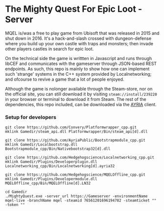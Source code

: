 # The Mighty Quest For Epic Loot - Server

MQEL is/was a free to play game from Ubisoft that was released in 2015 and shut down in 2016. It's a hack-and-slash crossed with dungeon-defense where you build up your own castle with traps and monsters; then invade other players castles in search for epic loot.

On the technical side the game is writtten in Javascript and runs through libCEF and communicates with the gameserver through JSON-based REST endpoints. As such, this repo is mainly to show how one can implement such 'strange' systems in the C++ system provided by Localnetworking; and ofcourse to revive a game that a lot of people enjoyed.

Although the game is nolonger available through the Steam-store, nor on the official site, you can still download it by visiting `steam://install/239220` in your browser or terminal to download it from Steam. The rest of the dependencies, this repo included, can be downloaded via the [AYRIA](https://ayria.se) client.

### Setup for developers
```
git clone https://github.com/Convery/Platformwrapper_cpp.git
mklink Gamedir/steam_api.dll Platformwrapper/Bin/steam_api[d].dll

git clone https://github.com/AyriaPublic/Bootstrapmodule_cpp.git
mklink Gamedir/Localbootstrap.dll Bootstrapmodule_cpp/Bin/Nativebootstrap32[d].dll

git clone https://github.com/Hedgehogscience/Localnetworking_cpp.git
mklink Gamedir/Plugins/Developerplugin.dll Localnetworking_cpp/Bin/Localnetworking[d].ayria32

git clone https://github.com/Hedgehogscience/MQELOffline_cpp.git
mklink Gamedir/Plugins/Developermodule.dll MQELOffline_cpp/Bin/MQELOffline[d].LN32

cd Gamedir
./MightyQuest.exe -server_url https://Gameserver -environmentName mqel-live -branchName mqel -steamid 76561201696194782 -steamticket "" -token ""
```

